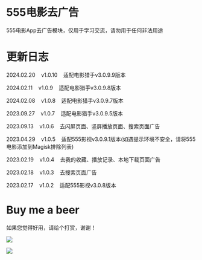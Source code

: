 # 555电影去广告

555电影App去广告模块，仅用于学习交流，请勿用于任何非法用途

# 更新日志

2024.02.20&nbsp;&nbsp;&nbsp;&nbsp;v1.0.10&nbsp;&nbsp;&nbsp;&nbsp;适配电影猎手v3.0.9.9版本

2024.02.11&nbsp;&nbsp;&nbsp;&nbsp;v1.0.9&nbsp;&nbsp;&nbsp;&nbsp;适配电影猎手v3.0.9.8版本

2024.02.08&nbsp;&nbsp;&nbsp;&nbsp;v1.0.8&nbsp;&nbsp;&nbsp;&nbsp;适配电影猎手v3.0.9.7版本

2023.09.27&nbsp;&nbsp;&nbsp;&nbsp;v1.0.7&nbsp;&nbsp;&nbsp;&nbsp;适配电影猎手v3.0.9.5版本

2023.09.13&nbsp;&nbsp;&nbsp;&nbsp;v1.0.6&nbsp;&nbsp;&nbsp;&nbsp;去闪屏页面、竖屏播放页面、搜索页面广告

2023.04.29&nbsp;&nbsp;&nbsp;&nbsp;v1.0.5&nbsp;&nbsp;&nbsp;&nbsp;适配555影视v3.0.9.1版本(如遇提示环境不安全，请将555电影添加到Magisk排除列表)

2023.02.19&nbsp;&nbsp;&nbsp;&nbsp;v1.0.4&nbsp;&nbsp;&nbsp;&nbsp;去我的收藏、播放记录、本地下载页面广告

2023.02.18&nbsp;&nbsp;&nbsp;&nbsp;v1.0.3&nbsp;&nbsp;&nbsp;&nbsp;去搜索页面广告

2023.02.17&nbsp;&nbsp;&nbsp;&nbsp;v1.0.2&nbsp;&nbsp;&nbsp;&nbsp;适配555影视v3.0.8版本

# Buy me a beer

如果您觉得好用，请给个打赏，谢谢！

![](https://gitee.com/guangzishushu/image_hosting/raw/master/pictures/mm_reward.png)



![](https://gitee.com/guangzishushu/image_hosting/raw/master/pictures/alipay.jpg)